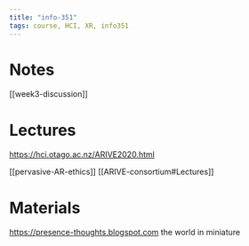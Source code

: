 ```yaml
---
title: "info-351"
tags: course, HCI, XR, info351 
---
```


# Notes
[[week3-discussion]]

# Lectures
https://hci.otago.ac.nz/ARIVE2020.html

[[pervasive-AR-ethics]]
[[ARIVE-consortium#Lectures]]

# Materials
https://presence-thoughts.blogspot.com
the world in miniature